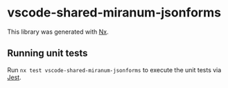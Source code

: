 # vscode-shared-miranum-jsonforms

This library was generated with [Nx](https://nx.dev).

## Running unit tests

Run `nx test vscode-shared-miranum-jsonforms` to execute the unit tests via [Jest](https://jestjs.io).
